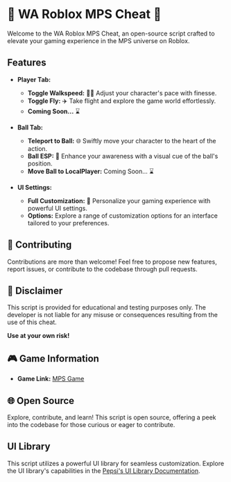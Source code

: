 # 🌟 WA Roblox MPS Cheat 🌟

Welcome to the WA Roblox MPS Cheat, an open-source script crafted to elevate your gaming experience in the MPS universe on Roblox.

## Features

- **Player Tab:**
  - **Toggle Walkspeed:** 🚶‍♂️ Adjust your character's pace with finesse.
  - **Toggle Fly:** ✈️ Take flight and explore the game world effortlessly.
  - **Coming Soon...** ⌛️

- **Ball Tab:**
  - **Teleport to Ball:** 🌐 Swiftly move your character to the heart of the action.
  - **Ball ESP:** 👀 Enhance your awareness with a visual cue of the ball's position.
  - **Move Ball to LocalPlayer:** Coming Soon... ⌛️

- **UI Settings:**
  - **Full Customization:** 🎨 Personalize your gaming experience with powerful UI settings.
  - **Options:** Explore a range of customization options for an interface tailored to your preferences.

## 🚀 Contributing

Contributions are more than welcome! Feel free to propose new features, report issues, or contribute to the codebase through pull requests.

## 🛑 Disclaimer

This script is provided for educational and testing purposes only. The developer is not liable for any misuse or consequences resulting from the use of this cheat.

**Use at your own risk!**

## 🎮 Game Information

- **Game Link:** [MPS Game](https://www.roblox.com/games/13436905139/UPDATE-MPS-4-a-side)

## 🌐 Open Source

Explore, contribute, and learn! This script is open source, offering a peek into the codebase for those curious or eager to contribute.

## UI Library

This script utilizes a powerful UI library for seamless customization. Explore the UI library's capabilities in the [Pepsi's UI Library Documentation](https://github.com/drillygzzly/Roblox-UI-Libs/blob/main/Pepsi's%20UI%20Library/Pepsi's%20UI%20Library%20Documentation.txt).

